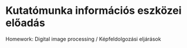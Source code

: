 # Kutatómunka információs eszközei előadás
Homework:
Digital image processing / Képfeldolgozási eljárások

